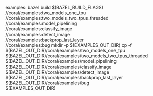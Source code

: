 
examples:
	bazel build $(BAZEL_BUILD_FLAGS) //coral/examples:two_models_one_tpu \
	                                 //coral/examples:two_models_two_tpus_threaded \
	                                 //coral/examples:model_pipelining \
	                                 //coral/examples:classify_image \
	                                 //coral/examples:detect_image \
	                                 //coral/examples:backprop_last_layer \
	                                 //coral/examples:bug
	mkdir -p $(EXAMPLES_OUT_DIR)
	cp -f $(BAZEL_OUT_DIR)/coral/examples/two_models_one_tpu \
	      $(BAZEL_OUT_DIR)/coral/examples/two_models_two_tpus_threaded \
	      $(BAZEL_OUT_DIR)/coral/examples/model_pipelining \
	      $(BAZEL_OUT_DIR)/coral/examples/classify_image \
	      $(BAZEL_OUT_DIR)/coral/examples/detect_image \
	      $(BAZEL_OUT_DIR)/coral/examples/backprop_last_layer \
	      $(BAZEL_OUT_DIR)/coral/examples/bug \
	      $(EXAMPLES_OUT_DIR)
